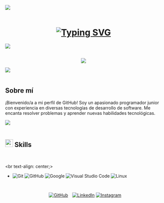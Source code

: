 <img src="https://user-images.githubusercontent.com/73097560/115834477-dbab4500-a447-11eb-908a-139a6edaec5c.gif"><br><br>

<h1 align = "center">
<a href="https://github.com/Chilaqui"><img src="https://readme-typing-svg.demolab.com?font=Fira+Code&size=75&duration=1400&pause=500&color=FFFF00&background=000000EE&center=true&multiline=true&width=1920&height=384&lines=;Hello+there+!;+I'm+Héctor+Rodríguez+;Welcome+to+my+GitHub+profile" alt="Typing SVG" /></a>
</h1>

<img src="https://user-images.githubusercontent.com/73097560/115834477-dbab4500-a447-11eb-908a-139a6edaec5c.gif"><br><br>

<p align="center">
  <a href="https://github.com/DenverCoder1/readme-typing-svg"><img src="https://readme-typing-svg.herokuapp.com?font=Time+New+Roman&color=cyan&size=25&center=true&vCenter=true&width=600&height=100&lines=Welcome+to+the+world+of+the+coding++&hearts;++;This+repository+is+my+creative+space;Computer+Science+Student;Active+Learner/Researcher,;Love+to+learn+new+stuffs"></a>
</p>

<img src="https://user-images.githubusercontent.com/73097560/115834477-dbab4500-a447-11eb-908a-139a6edaec5c.gif"><br><br>

<h2>Sobre mí</h2>
<p>¡Bienvenido/a a mi perfil de GitHub! Soy un apasionado programador junior con experiencia en diversas tecnologías de desarrollo de software. Me encanta resolver problemas y aprender nuevas habilidades tecnológicas.</p>

<img src="https://user-images.githubusercontent.com/73097560/115834477-dbab4500-a447-11eb-908a-139a6edaec5c.gif"><br><br>

## <img src="https://media2.giphy.com/media/QssGEmpkyEOhBCb7e1/giphy.gif?cid=ecf05e47a0n3gi1bfqntqmob8g9aid1oyj2wr3ds3mg700bl&rid=giphy.gif" width ="25"><b> Skills</b>
<br>

<br text-align: center;>

+
    ![Git](https://img.shields.io/badge/git-%23F05033.svg?style=for-the-badge&logo=git&logoColor=white)
    ![GitHub](https://img.shields.io/badge/github-%23121011.svg?style=for-the-badge&logo=github&logoColor=white)
    ![Google](https://img.shields.io/badge/google-%234285F4.svg?style=for-the-badge&logo=google&logoColor=white)
    ![Visual Studio Code](https://img.shields.io/badge/Visual%20Studio%20Code-0078d7.svg?style=for-the-badge&logo=visual-studio-code&logoColor=white)
    ![Linux](https://img.shields.io/badge/Linux-FCC624?style=for-the-badge&logo=linux&logoColor=black) 
<br>

<p align="center">
    <a href="https://github.com/Chilaqui"style="display:inline-block; margin: 0 10px;"><img src="https://img.shields.io/badge/GitHub-Perfil-brightgreen?style=flat&logo=github&logoColor=white" alt="GitHub"></a>
    <a href="https://www.linkedin.com/in/hector-luis-rodriguez-gonzaga-23238b276?utm_source=share&utm_campaign=share_via&utm_content=profile&utm_medium=android_app"><img src="https://img.shields.io/badge/LinkedIn-Perfil-blue?style=flat&logo=linkedin&logoColor=white" alt="LinkedIn"></a>
    <a href="https://www.instagram.com/hectorluigi18?igsh=eXhmZHh4ZTB2aGp1"><img src="https://img.shields.io/badge/Instagram-Perfil-orange?style=flat&logo=instagram&logoColor=white" alt="Instagram"></a>
</p>


